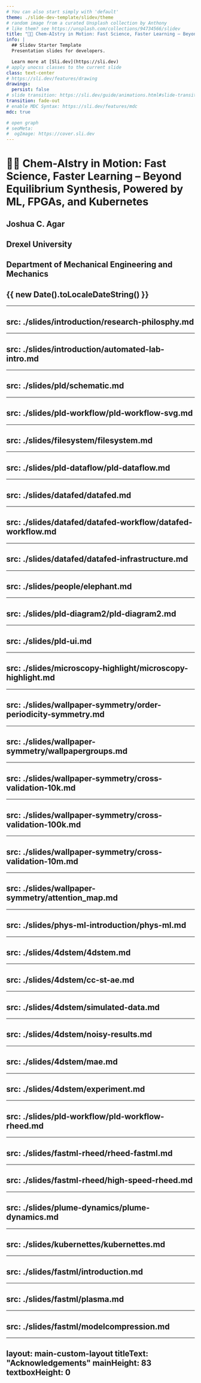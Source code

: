 ```yaml
---
# You can also start simply with 'default'
theme: ./slide-dev-template/slidev/theme
# random image from a curated Unsplash collection by Anthony
# like them? see https://unsplash.com/collections/94734566/slidev
title: "🧠🔩 Chem-AIstry in Motion: Fast Science, Faster Learning – Beyond Equilibrium Synthesis, Powered by ML, FPGAs, and Kubernetes"
info: |
  ## Slidev Starter Template
  Presentation slides for developers.

  Learn more at [Sli.dev](https://sli.dev)
# apply unocss classes to the current slide
class: text-center
# https://sli.dev/features/drawing
drawings:
  persist: false
# slide transition: https://sli.dev/guide/animations.html#slide-transitions
transition: fade-out
# enable MDC Syntax: https://sli.dev/features/mdc
mdc: true

# open graph
# seoMeta:
#  ogImage: https://cover.sli.dev
---
```


# 🧠🔩 Chem-AIstry in Motion: Fast Science, Faster Learning – Beyond Equilibrium Synthesis, Powered by ML, FPGAs, and Kubernetes

## Joshua C. Agar

## Drexel University

## Department of Mechanical Engineering and Mechanics

## {{ new Date().toLocaleDateString() }}

<!-- <div @click="$slidev.nav.next" class="mt-12 py-1" hover:bg="white op-10">
  Press Space for next page <carbon:arrow-right />
</div> -->

<div class="abs-br m-6 text-xl">
  <a href="https://github.com/m3-learning" target="_blank" class="slidev-icon-btn">
    <carbon:logo-github />
  </a>
</div>

---
src: ./slides/introduction/research-philosphy.md
---

---
src: ./slides/introduction/automated-lab-intro.md
---

---
src: ./slides/pld/schematic.md
---

---
src: ./slides/pld-workflow/pld-workflow-svg.md
---

---
src: ./slides/filesystem/filesystem.md
---

---
src: ./slides/pld-dataflow/pld-dataflow.md
---

---
src: ./slides/datafed/datafed.md
---

---
src: ./slides/datafed/datafed-workflow/datafed-workflow.md
---

---
src: ./slides/datafed/datafed-infrastructure.md
---

---
src: ./slides/people/elephant.md
---

---
src: ./slides/pld-diagram2/pld-diagram2.md
---

---
src: ./slides/pld-ui.md
---

---
src: ./slides/microscopy-highlight/microscopy-highlight.md
---

---
src: ./slides/wallpaper-symmetry/order-periodicity-symmetry.md
---

---
src: ./slides/wallpaper-symmetry/wallpapergroups.md
---

---
src: ./slides/wallpaper-symmetry/cross-validation-10k.md
---

---
src: ./slides/wallpaper-symmetry/cross-validation-100k.md
---

---
src: ./slides/wallpaper-symmetry/cross-validation-10m.md
---

---
src: ./slides/wallpaper-symmetry/attention_map.md
---

---
src: ./slides/phys-ml-introduction/phys-ml.md
---

---
src: ./slides/4dstem/4dstem.md
---

---
src: ./slides/4dstem/cc-st-ae.md
---

---
src: ./slides/4dstem/simulated-data.md
---

---
src: ./slides/4dstem/noisy-results.md
---

---
src: ./slides/4dstem/mae.md
---

---
src: ./slides/4dstem/experiment.md
---

---
src: ./slides/pld-workflow/pld-workflow-rheed.md
---

---
src: ./slides/fastml-rheed/rheed-fastml.md
---

---
src: ./slides/fastml-rheed/high-speed-rheed.md
---

---
src: ./slides/plume-dynamics/plume-dynamics.md
---

---
src: ./slides/kubernettes/kubernettes.md
---

---
src: ./slides/fastml/introduction.md
---

---
src: ./slides/fastml/plasma.md
---

---
src: ./slides/fastml/modelcompression.md
---

---
layout: main-custom-layout
titleText: "Acknowledgements"
mainHeight: 83
textboxHeight: 0
---

<CrossfadeImages :images="[
  'people.png',
]"/>